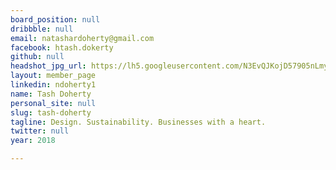 ```yaml
---
board_position: null
dribbble: null
email: natashardoherty@gmail.com
facebook: htash.dokerty
github: null
headshot_jpg_url: https://lh5.googleusercontent.com/N3EvQJKojD57905nLmy3bS-G9Jzk6i5qGXjWBjlNvyhO4NW72difhUmvpN5_qRyTyUZToe-ZZ-tT3gA=w2880-h1678
layout: member_page
linkedin: ndoherty1
name: Tash Doherty
personal_site: null
slug: tash-doherty
tagline: Design. Sustainability. Businesses with a heart.
twitter: null
year: 2018

---
```

